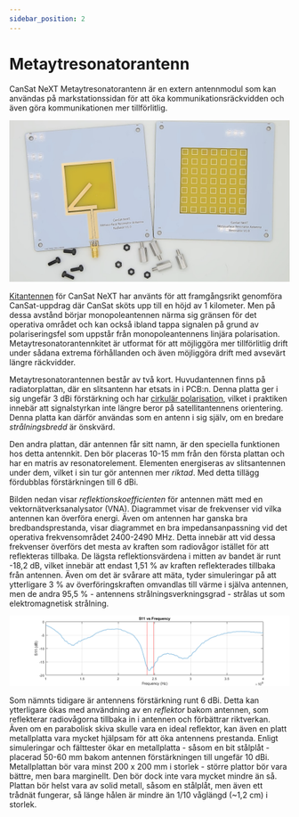 ```yaml
---
sidebar_position: 2
---
```


# Metaytresonatorantenn

CanSat NeXT Metaytresonatorantenn är en extern antennmodul som kan användas på markstationssidan för att öka kommunikationsräckvidden och även göra kommunikationen mer tillförlitlig.

![CanSat NeXT Metaytresonatorantenn](./img/resonator_antenna.png)

[Kitantennen](./../CanSat-hardware/communication#building-a-quarter-wave-monopole-antenna) för CanSat NeXT har använts för att framgångsrikt genomföra CanSat-uppdrag där CanSat sköts upp till en höjd av 1 kilometer. Men på dessa avstånd börjar monopoleantennen närma sig gränsen för det operativa området och kan också ibland tappa signalen på grund av polariseringsfel som uppstår från monopoleantennens linjära polarisation. Metaytresonatorantennkitet är utformat för att möjliggöra mer tillförlitlig drift under sådana extrema förhållanden och även möjliggöra drift med avsevärt längre räckvidder.

Metaytresonatorantennen består av två kort. Huvudantennen finns på radiatorplattan, där en slitsantenn har etsats in i PCB:n. Denna platta ger i sig ungefär 3 dBi förstärkning och har [cirkulär polarisation](https://en.wikipedia.org/wiki/Circular_polarization), vilket i praktiken innebär att signalstyrkan inte längre beror på satellitantennens orientering. Denna platta kan därför användas som en antenn i sig själv, om en bredare *strålningsbredd* är önskvärd.

Den andra plattan, där antennen får sitt namn, är den speciella funktionen hos detta antennkit. Den bör placeras 10-15 mm från den första plattan och har en matris av resonatorelement. Elementen energiseras av slitsantennen under dem, vilket i sin tur gör antennen mer *riktad*. Med detta tillägg fördubblas förstärkningen till 6 dBi.

Bilden nedan visar *reflektionskoefficienten* för antennen mätt med en vektornätverksanalysator (VNA). Diagrammet visar de frekvenser vid vilka antennen kan överföra energi. Även om antennen har ganska bra bredbandsprestanda, visar diagrammet en bra impedansanpassning vid det operativa frekvensområdet 2400-2490 MHz. Detta innebär att vid dessa frekvenser överförs det mesta av kraften som radiovågor istället för att reflekteras tillbaka. De lägsta reflektionsvärdena i mitten av bandet är runt -18,2 dB, vilket innebär att endast 1,51 % av kraften reflekterades tillbaka från antennen. Även om det är svårare att mäta, tyder simuleringar på att ytterligare 3 % av överföringskraften omvandlas till värme i själva antennen, men de andra 95,5 % - antennens strålningsverkningsgrad - strålas ut som elektromagnetisk strålning.

![CanSat NeXT Metaytresonatorantenn](./img/antenna_s11.png)

Som nämnts tidigare är antennens förstärkning runt 6 dBi. Detta kan ytterligare ökas med användning av en *reflektor* bakom antennen, som reflekterar radiovågorna tillbaka in i antennen och förbättrar riktverkan. Även om en parabolisk skiva skulle vara en ideal reflektor, kan även en platt metallplatta vara mycket hjälpsam för att öka antennens prestanda. Enligt simuleringar och fälttester ökar en metallplatta - såsom en bit stålplåt - placerad 50-60 mm bakom antennen förstärkningen till ungefär 10 dBi. Metallplattan bör vara minst 200 x 200 mm i storlek - större plattor bör vara bättre, men bara marginellt. Den bör dock inte vara mycket mindre än så. Plattan bör helst vara av solid metall, såsom en stålplåt, men även ett trådnät fungerar, så länge hålen är mindre än 1/10 våglängd (~1,2 cm) i storlek.